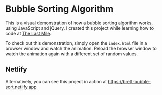 # Bubble Sorting Algorithm

This is a visual demonstration of how a bubble sorting algorithm works, using JavaScript and jQuery. I created this project while learning how to code at [The Last Mile](https://thelastmile.org/).
  
To check out this demonstration, simply open the `index.html` file in a browser window and watch the animation. Reload the browser window to watch the animation again with a different set of random values.

## Netlify ##

Alternatively, you can see this project in action at <https://brett-bubble-sort.netlify.app>
